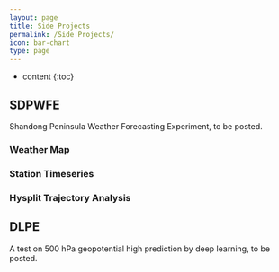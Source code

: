 ```yaml
---
layout: page
title: Side Projects 
permalink: /Side Projects/
icon: bar-chart 
type: page
---
```


* content
{:toc}
## SDPWFE  
Shandong Peninsula Weather Forecasting Experiment, to be posted.

### Weather Map

### Station Timeseries

### Hysplit Trajectory Analysis

## DLPE
A test on 500 hPa geopotential high prediction by deep learning, to be posted.

